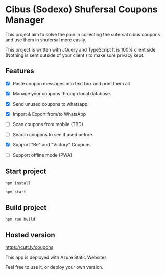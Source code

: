 # Cibus (Sodexo) Shufersal Coupons Manager

This project aim to solve the pain in collecting the sufersal cibus coupons and use them in shufersal more easily.

This project is written with JQuery and TypeScript
It is 100% client side (Nothing is sent outside of your client ) to make sure privacy kept.

## Features

- [x] Paste coupon messages into text box and print them all

- [x] Manage your coupons through local database.

- [x] Send unused coupons to whatsapp.

- [x] Import & Export from/to WhatsApp

- [ ] Scan coupons from mobile (TBD)

- [ ] Search coupons to see if used before.

- [x] Support "Be" and "Victory" Coupons

- [ ] Support offline mode (PWA)




## Start project

`npm install`

`npm start`

## Build project

`npm run build`

## Hosted version

https://cutt.ly/coupons

This app is deployed with Azure Static Websites

Feel free to use it, or deploy your own version.
